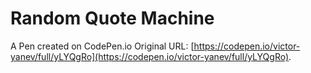 # Random Quote Machine

A Pen created on CodePen.io
Original URL: [https://codepen.io/victor-yanev/full/yLYQgRo](https://codepen.io/victor-yanev/full/yLYQgRo).


